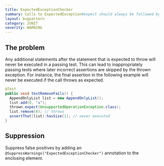 ```yaml
---
title: ExpectedExceptionChecker
summary: Calls to ExpectedException#expect should always be followed by exactly one statement.
layout: bugpattern
category: JUNIT
severity: WARNING
---
```


<!--
*** AUTO-GENERATED, DO NOT MODIFY ***
To make changes, edit the @BugPattern annotation or the explanation in docs/bugpattern.
-->

## The problem
Any additional statements after the statement that is expected to throw will
never be executed in a passing test. This can lead to inappropriately passing
tests where later incorrect assertions are skipped by the thrown exception. For
instance, the final assertion in the following example will never be executed if
the call throws as expected.

```java
@Test
public void testRemoveFails() {
  AppendOnlyList list = new AppendOnlyList();
  list.add(0, "a");
  thrown.expect(UnsupportedOperationException.class);
  list.remove(0); // throws
  assertThat(list).hasSize(1); // never executed
}
```

[`ExpectedException`]: http://junit.org/junit4/javadoc/latest/org/junit/rules/ExpectedException.html

## Suppression
Suppress false positives by adding an `@SuppressWarnings("ExpectedExceptionChecker")` annotation to the enclosing element.
